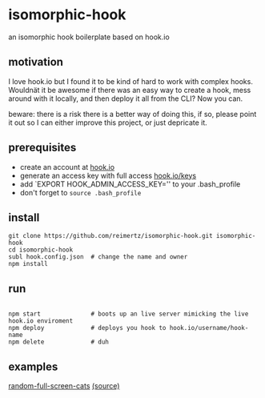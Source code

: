 # isomorphic-hook

an isomorphic hook boilerplate based on hook.io

## motivation
I love hook.io but I found it to be kind of hard to work with complex hooks. Wouldnät it be awesome if there was an easy way to create a hook, mess around with it locally, and then deploy it all from the CLI? Now you can.

beware: there is a risk there is a better way of doing this, if so, please point it out so I can either improve this project, or just depricate it.

## prerequisites
 - create an account at [hook.io](http://hook.io)
 - generate an access key with full access  [hook.io/keys](http://hook.io/keys)
 - add `EXPORT HOOK_ADMIN_ACCESS_KEY='<insert access key here>' to your .bash_profile
 - don't forget to `source .bash_profile`
 
## install
```
git clone https://github.com/reimertz/isomorphic-hook.git isomorphic-hook
cd isomorphic-hook
subl hook.config.json  # change the name and owner
npm install
```

## run
```

npm start              # boots up an live server mimicking the live hook.io enviroment
npm deploy             # deploys you hook to hook.io/username/hook-name
npm delete             # duh
```

## examples
[random-full-screen-cats](https://hook.io/reimertz/random-fullscreen-cat) [(source)](https://hook.io/reimertz/random-fullscreen-cat/source)
